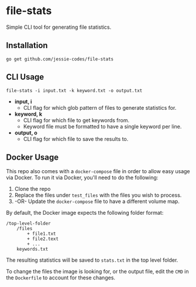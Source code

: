 # file-stats

Simple CLI tool for generating file statistics.

## Installation

`go get github.com/jessie-codes/file-stats`

## CLI Usage

`file-stats -i input.txt -k keyword.txt -o output.txt`

+ **input, i**
	+ CLI flag for which glob pattern of files to generate statistics for. 
+ **keyword, k**
	+ CLI flag for which file to get keywords from.
	+ Keyword file must be formatted to have a single keyword per line.
+ **output, o**
	+ CLI flag for which file to save the results to.

## Docker Usage

This repo also comes with a `docker-compose` file in order to allow easy usage via Docker. To run it via Docker, you'll need to do the following:

1. Clone the repo
2. Replace the files under `test_files` with the files you wish to process.
3. -OR- Update the `docker-compose` file to have a different volume map.

By default, the Docker image expects the following folder format:

```
/top-level-folder
	/files
		+ file1.txt
		+ file2.text
		+ ...
	keywords.txt
```

The resulting statistics will be saved to `stats.txt` in the top level folder.

To change the files the image is looking for, or the output file, edit the `CMD` in the `Dockerfile` to account for these changes.
